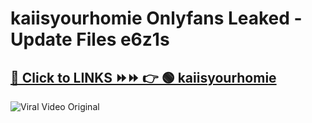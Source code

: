
 # kaiisyourhomie Onlyfans Leaked - Update Files e6z1s

## <h2><a href="https://clipsfans.com/kaiisyourhomie&ref=git">🔗 Click to LINKS ⏩⏩ 👉 🟢 kaiisyourhomie </a></h2>

<a href="https://clipsfans.com/kaiisyourhomie&ref=git" rel="nofollow" data-target="animated-image.originalLink"><img src="https://i.ibb.co.com/xMMVF88/686577567.gif" alt="Viral Video Original" style="max-width: 100%; display: inline-block;" data-target="animated-image.originalImage"></a>

